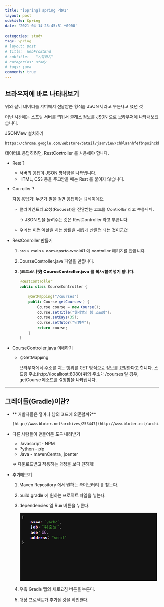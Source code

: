```yaml
---
title: "[Spring] spring 기본1"
layout: post
subtitle: Spring
date: '2021-04-14-23:45:51 +0900'

categories: study
tags: Spring
# layout: post
# title:  WebFrontEnd
# subtitle:   "시작하기"
# categories: study
# tags: java
comments: true
---
```



## 브라우저에 바로 나타내보기

위와 같이 데이터를 서버에서 전달받는 형식을 JSON 이라고 부른다고 했던 것

이번 시간에는 스프링 서버를 띄워서 클래스 정보를 JSON 으로 브라우저에 나타내보겠습니다.


 JSONView 설치하기

```html
https://chrome.google.com/webstore/detail/jsonview/chklaanhfefbnpoihckbnefhakgolnmc?hl=en
```

데이터로 응답하려면, RestController 를 사용해야 합니다.

- Rest ?
    - 서버의 응답이 JSON 형식임을 나타냅니다.
    - HTML, CSS 등을 주고받을 때는 Rest 를 붙이지 않습니다.
- Conroller ?

    자동 응답기!
    누군가 말을 걸면 응답하는 녀석이에요.

    - 클라이언트의 요청(Request)을 전달받는 코드를 Controller 라고 부릅니다.

        → JSON 만을 돌려주는 것은 RestController 라고 부릅니다.

    - 우리는 이런 역할을 하는 빵틀을 새롭게 만들면 되는 것이군요!
- RestConroller 만들기
    1. src > main > com.sparta.week01 에 controller 패키지를 만듭니다.
    2. CourseController.java 파일을 만듭니다.
    3. **[코드스니펫] CourseController.java 를 복사/붙여넣기 합니다.**

        ```java
        @RestController
        public class CourseController {

            @GetMapping("/courses")
            public Course getCourses() {
                Course course = new Course();
                course.setTitle("웹개발의 봄 스프링");
                course.setDays(35);
                course.setTutor("남병관");
                return course;
            }
        }
        ```

- CourseController.java 이해하기
    - @GetMapping

        브라우저에서 주소를 치는 행위를 GET 방식으로 정보를 요청한다고 합니다. 스프링 주소(http://localhost:8080) 뒤의 주소가 /courses 일 경우, getCourse 메소드를 실행함을 나타냅니다.


-----


## 그레이들(Gradle)이란?

- ** 개발자들은 얼마나 남의 코드에 의존할까?**

    ```html
    [http://www.bloter.net/archives/253447](http://www.bloter.net/archives/253447)
    ```

- 다른 사람들이 만들어둔 도구 내려받기
    - Javascript - NPM
    - Python - pip
    - Java - mavenCentral, jcenter

    ⇒ 다운로드받고 적용하는 과정을 보다 편하게!

- 추가해보기
    1. Maven Repository 에서 원하는 라이브러리 를 찾는다.
    2. build.gradle 에 원하는 프로젝트 파일을 넣는다.
    3. dependencies 옆 Run 버튼을 누른다.

        ![20210414_234428](/assets/20210414_234428.png)

    4. 우측 Gradle 탭의 새로고침 버튼을 누른다.
    5. 대상 프로젝트가 추가된 것을 확인한다.
